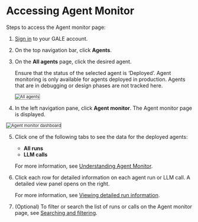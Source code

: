 # Accessing Agent Monitor

Steps to access the Agent monitor page:

1. [Sign in](https://galeadmin-kore.github.io/docs/gale/getting-started/sign-up-sign-in/#sign-in-to-gale) to your GALE account.
2. On the top navigation bar, click **Agents**.
3. On the **All agents** page, click the desired agent.  

    Ensure that the status of the selected agent is ‘Deployed’. Agent monitoring is only available for agents deployed in production. Agents that are in debugging or design phases are not tracked here. 

    <img src="../images/Agent_monitor_Allagents.png" alt="All agents" title="All agents" style="border: 1px solid gray; zoom:80%;">

4. In the left navigation pane, click **Agent monitor**. The Agent monitor page is displayed.  
<img src="../images/agent_monitor_dashboard_new.png" alt="Agent monitor dashboard" title="Agent monitor dashboard" style="border: 1px solid gray; zoom:80%;">

5. Click one of the following tabs to see the data for the deployed agents:
    * **All runs**
    * **LLM calls**

    For more information, see [Understanding Agent Monitor](../agent-monitor/understanding-the-agent-monitor-interface.md).

6. Click each row for detailed information on each agent run or LLM call. A detailed view panel opens on the right.  

    For more information, see [Viewing detailed run information](../agent-monitor/understanding-the-agent-monitor-interface.md#viewing-detailed-run-information).

7. (Optional) To filter or search the list of runs or calls on the Agent monitor page, see [Searching and filtering](../agent-monitor/understanding-the-agent-monitor-interface.md#searching-and-filtering-information).